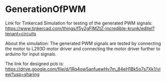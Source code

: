 # GenerationOfPWM

Link for Tinkercad Simulation for testing of the generated PWM signals:
https://www.tinkercad.com/things/f5y2gFIMZtZ-incredible-krunk/editel?tenant=circuits

About the simulation: The generated PWM signals are tested by connecting the motor to L293D motor driver and connecting the motor driver further to arduino for input signals.

The link for designed pcb is: https://drive.google.com/file/d/1Rq4ow5anfuewHv7m_84eH1Bk5o7s7Xk1/view?usp=sharing


